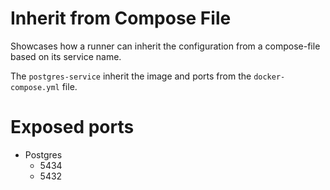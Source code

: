 # Inherit from Compose File

Showcases how a runner can inherit the configuration from a compose-file based on its service name.

The `postgres-service` inherit the image and ports from the `docker-compose.yml` file.

# Exposed ports

- Postgres
  - 5434
  - 5432
